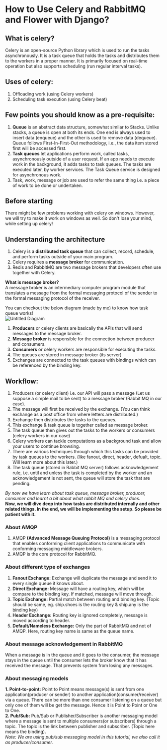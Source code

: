 # How to Use Celery and RabbitMQ and Flower with Django?

## What is celery?
Celery is an open-source Python library which is used to run the tasks asynchronously. It is a task queue that holds the tasks and distributes them to the workers in a proper manner. It is primarily focused on real-time operation but also supports scheduling (run regular interval tasks).

## Uses of celery:
1. Offloading work (using Celery workers)
2. Scheduling task execution (using Celery beat)

## Few points you should know as a pre-requisite:
1. <b>Queue</b> is an abstract data structure, somewhat similar to Stacks. Unlike stacks, a queue is open at both its ends. One end is always used to insert data (enqueue) and the other is used to remove data (dequeue). Queue follows First-In-First-Out methodology, i.e., the data item stored first will be accessed first.
2. <b>Task queues</b> let applications perform work, called tasks, asynchronously outside of a user request. If an app needs to execute work in the background, it adds tasks to task queues. The tasks are executed later, by worker services. The Task Queue service is designed for asynchronous work.
3. Task, work, message or job are used to refer the same thing i.e. a piece of work to be done or undertaken.

## Before starting
There might be few problems working with celery on windows. However, we will try to make it work on windows as well. So don't lose your mind, while setting up celery!

## Understanding the architecture 
1. Celery is a <b>distributed task queue</b> that can collect, record, schedule, and perform tasks outside of your main program.
2. Celery requires a <b>message broker</b> for communication.
3. Redis and RabbitMQ are two message brokers that developers often use together with Celery.

<b>What is message broker?</b><br>
A message broker is an intermediary computer program module that translates a message from the formal messaging protocol of the sender to the formal messaging protocol of the receiver.

You can checkout the below diagram (made by me) to know how task queue works!
<br>
![Untitled Diagram](https://user-images.githubusercontent.com/57327185/186875182-d055f417-9d29-463d-abdd-2272eb2f9681.png)
<br>

1. <b>Producers</b> or celery clients are basically the APIs that will send messages to the message broker.
2. <b>Message broker</b> is responsible for the connection between producer and consumers.
3. <b>Consumers</b> or celery workers are responsible for executing the tasks.
4. The queues are stored in message broker (its server)
5. Exchanges are connected to the task queues with bindings which can be referenced by the binding key.

## Workflow:
1. Producers (or celery client) i.e. our API will pass a message (Let us suppose a simple mail to be sent) to a message broker (Rabbit MQ in our case). 
2. The message will first be received by the exchange. (You can think exchange as a post office from where letters are distributed.)
3. Exchange then distributes the tasks to the queues.
4. This exchange & task queue is together called as message broker.
5. The task queue then gives out the tasks to the workers or consumers (celery workers in our case)
6. Celery workers can tackle computations as a background task and allow your users to continue browsing.
7. There are various techniques through which this tasks can be provided by task queues to the workers. (like fanout, direct, header, defualt, topic. Will learn more about this later.)
8. The task queue (stored in Rabbit MQ server) follows acknowledgement rule, i.e. until and unless the task is completed by the worker and an acknowledgement is not sent, the queue will store the task that are pending. 

*By now we have learn about task queue, message broker, producer, consumer and learnt a bit about what rabbit MQ and celery does.*
<br>
<b>Now, we will dive deep into how tasks are distributed internally and other related things. In the end, we will be implementing the setup. So please be patient with it.</b>

### About AMQP
1. AMQP <b>(Advanced Message Queuing Protocol)</b> is a messaging protocol that enables conforming client applications to communicate with conforming messaging middleware brokers. 
2. AMQP is the core protocol for RabbitMQ.

### About different type of exchanges
1. <b>Fanout Exchange:</b> Exchange will duplicate the message and send it to every single queue it knows about.
2. <b>Direct Exchange:</b> Message will have a routing key, which will be compare to the binding key. If matched, message will move through.
3. <b>Topic Exchange:</b> Partial match between routing and binding key. (Topic should be same, eg. ship.shoes is the routing key & ship.any is the binding key)
4. <b>Header Exchange:</b> Routing key is ignored completely, message is moved according to header.
5. <b>Default/Nameless Exchange:</b> Only the part of RabbitMQ and not of AMQP. Here, routing key name is same as the queue name.

### About message acknowledgement in RabbitMQ
When a message is in the queue and it goes to the consumer, the message stays in the queue until the consumer lets the broker know that it has received the message. That prevents system from losing any messages.


### About messaging models
<b>1. Point-to-point:</b>
Point to Point means message(s) is sent from one application(producer or sender) to another application(consumer/receiver) via a queue. There can be more than one consumer listening on a queue but only one of them will be get the message. Hence it is Point to Point or One to One.
<br>
<b>2. Pub/Sub:</b>
Pub/Sub or Publisher/Subscriber is another messaging model where a message is sent to multiple consumers(or subscribers) through a topic. The topic is the link between publisher and subscriber. (Topic here means the binding).
<br>
*Note: We are using pub/sub messaging model in this tutorial, we also call it as producer/consumer.*




